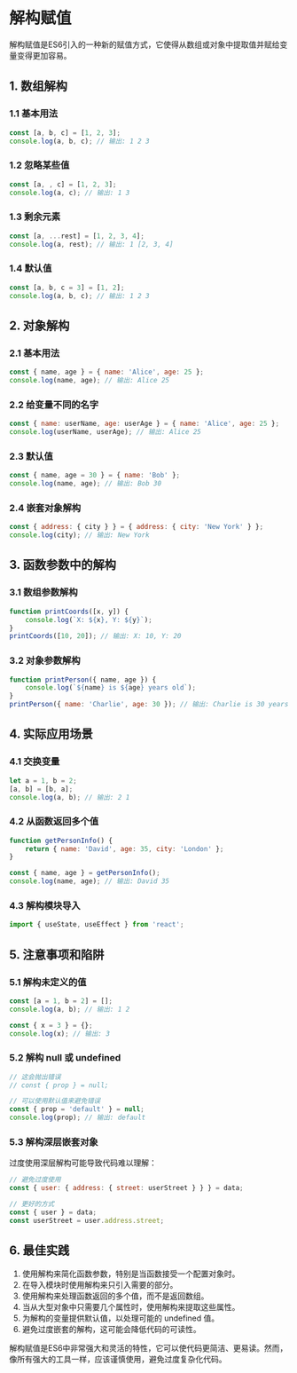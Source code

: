 # 解构赋值

解构赋值是ES6引入的一种新的赋值方式，它使得从数组或对象中提取值并赋给变量变得更加容易。

## 1. 数组解构

### 1.1 基本用法

```javascript
const [a, b, c] = [1, 2, 3];
console.log(a, b, c); // 输出: 1 2 3
```

### 1.2 忽略某些值

```javascript
const [a, , c] = [1, 2, 3];
console.log(a, c); // 输出: 1 3
```

### 1.3 剩余元素

```javascript
const [a, ...rest] = [1, 2, 3, 4];
console.log(a, rest); // 输出: 1 [2, 3, 4]
```

### 1.4 默认值

```javascript
const [a, b, c = 3] = [1, 2];
console.log(a, b, c); // 输出: 1 2 3
```

## 2. 对象解构

### 2.1 基本用法

```javascript
const { name, age } = { name: 'Alice', age: 25 };
console.log(name, age); // 输出: Alice 25
```

### 2.2 给变量不同的名字

```javascript
const { name: userName, age: userAge } = { name: 'Alice', age: 25 };
console.log(userName, userAge); // 输出: Alice 25
```

### 2.3 默认值

```javascript
const { name, age = 30 } = { name: 'Bob' };
console.log(name, age); // 输出: Bob 30
```

### 2.4 嵌套对象解构

```javascript
const { address: { city } } = { address: { city: 'New York' } };
console.log(city); // 输出: New York
```

## 3. 函数参数中的解构

### 3.1 数组参数解构

```javascript
function printCoords([x, y]) {
    console.log(`X: ${x}, Y: ${y}`);
}
printCoords([10, 20]); // 输出: X: 10, Y: 20
```

### 3.2 对象参数解构

```javascript
function printPerson({ name, age }) {
    console.log(`${name} is ${age} years old`);
}
printPerson({ name: 'Charlie', age: 30 }); // 输出: Charlie is 30 years old
```

## 4. 实际应用场景

### 4.1 交换变量

```javascript
let a = 1, b = 2;
[a, b] = [b, a];
console.log(a, b); // 输出: 2 1
```

### 4.2 从函数返回多个值

```javascript
function getPersonInfo() {
    return { name: 'David', age: 35, city: 'London' };
}

const { name, age } = getPersonInfo();
console.log(name, age); // 输出: David 35
```

### 4.3 解构模块导入

```javascript
import { useState, useEffect } from 'react';
```

## 5. 注意事项和陷阱

### 5.1 解构未定义的值

```javascript
const [a = 1, b = 2] = [];
console.log(a, b); // 输出: 1 2

const { x = 3 } = {};
console.log(x); // 输出: 3
```

### 5.2 解构 null 或 undefined

```javascript
// 这会抛出错误
// const { prop } = null;

// 可以使用默认值来避免错误
const { prop = 'default' } = null;
console.log(prop); // 输出: default
```

### 5.3 解构深层嵌套对象

过度使用深层解构可能导致代码难以理解：

```javascript
// 避免过度使用
const { user: { address: { street: userStreet } } } = data;

// 更好的方式
const { user } = data;
const userStreet = user.address.street;
```

## 6. 最佳实践

1. 使用解构来简化函数参数，特别是当函数接受一个配置对象时。
2. 在导入模块时使用解构来只引入需要的部分。
3. 使用解构来处理函数返回的多个值，而不是返回数组。
4. 当从大型对象中只需要几个属性时，使用解构来提取这些属性。
5. 为解构的变量提供默认值，以处理可能的 undefined 值。
6. 避免过度嵌套的解构，这可能会降低代码的可读性。

解构赋值是ES6中非常强大和灵活的特性，它可以使代码更简洁、更易读。然而，像所有强大的工具一样，应该谨慎使用，避免过度复杂化代码。

